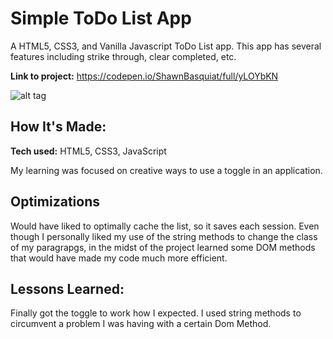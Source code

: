 # Simple ToDo List App
A HTML5, CSS3, and Vanilla Javascript ToDo List app. This app has several features including strike through, clear completed, etc.

**Link to project:** https://codepen.io/ShawnBasquiat/full/yLOYbKN

![alt tag](https://i.imgur.com/y7k7g2v.png)

## How It's Made:

**Tech used:** HTML5, CSS3, JavaScript

My learning was focused on creative ways to use a toggle in an application.

## Optimizations

Would have liked to optimally cache the list, so it saves each session. Even though I personally liked my use of the string methods to change the class of my paragrapgs, in the midst of the project learned some DOM methods that would have made my code much more efficient.

## Lessons Learned:

Finally got the toggle to work how I expected. I used string methods to circumvent a problem I was having with a certain Dom Method.
